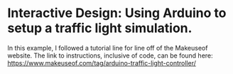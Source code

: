 # Interactive Design: Using Arduino to setup a traffic light simulation.

In this example, I followed a tutorial line for line off of the Makeuseof website. The link to instructions, inclusive of code, 
can be found here: https://www.makeuseof.com/tag/arduino-traffic-light-controller/

